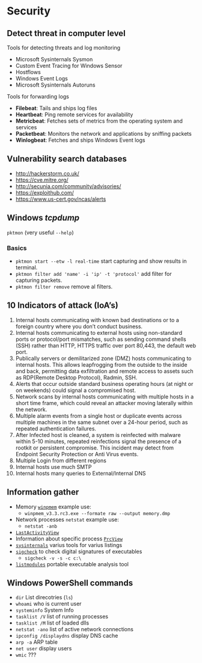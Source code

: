 # Security

## Detect threat in computer level
Tools for detecting threats and log monitoring
* Microsoft Sysinternals Sysmon
* Custom Event Tracing for Windows Sensor
* Hostflows
* Windows Event Logs
* Microsoft Sysinternals Autoruns

Tools for forwarding logs
* **Filebeat**: Tails and ships log files
* **Heartbeat**: Ping remote services for availability
* **Metricbeat**: Fetches sets of metrics from the operating system and services
* **Packetbeat**: Monitors the network and applications by sniffing packets
* **Winlogbeat**: Fetches and ships Windows Event logs

## Vulnerability search databases
* http://hackerstorm.co.uk/
* https://cve.mitre.org/
* http://secunia.com/community/advisories/
* https://exploithub.com/
* https://www.us-cert.gov/ncas/alerts

## Windows *tcpdump*
`pktmon` (very useful `--help`)
### Basics
* `pktmon start --etw -l real-time` start capturing and show results in terminal.
* `pktmon filter add 'name' -i 'ip' -t 'protocol'` add filter for capturing packets.
* `pktmon filter remove` remove al filters.

## 10 Indicators of attack (IoA’s)
1. Internal hosts communicating with known bad destinations or to a foreign country where you don’t conduct business.
2. Internal hosts communicating to external hosts using non-standard ports or protocol/port mismatches, such as sending command shells (SSH) rather than HTTP, HTTPS traffic over port 80,443, the default web port.
3. Publically servers or demilitarized zone (DMZ) hosts communicating to internal hosts. This allows leapfrogging from the outside to the inside and back, permitting data exfiltration and remote access to assets such as RDP(Remote Desktop Protocol), Radmin, SSH.
4. Alerts that occur outside standard business operating hours (at night or on weekends) could signal a compromised host.
5. Network scans by internal hosts communicating with multiple hosts in a short time frame, which could reveal an attacker moving laterally within the network. 
6. Multiple alarm events from a single host or duplicate events across multiple machines in the same subnet over a 24-hour period, such as repeated authentication failures.
7. After Infected host is cleaned, a system is reinfected with malware within 5-10 minutes, repeated reinfections signal the presence of a rootkit or persistent compromise. This incident may detect from Endpoint Security Protection or Anti Virus events.
8. Multiple Login from different regions
9. Internal hosts use much SMTP
10. Internal hosts many queries to External/Internal DNS

## Information gather
* Memory [`winpmem`](https://github.com/Velocidex/WinPmem) example use:
    * `winpmem_v3.3.rc3.exe --formate raw --output memory.dmp`
* Network processes  `netstat` example use:
    * `netstat -anb`
* [`LastActivityView`]()
* Information about specific process [`PrcView`](https://www.majorgeeks.com/files/details/process_viewer_for_windows_(prcview).html)
* [`sysinternals`](https://docs.microsoft.com/en-us/sysinternals/downloads/) varius tools for varius listings
* [`sigcheck`](https://download.sysinternals.com/files/Sigcheck.zip) to check digital signatures of executables
    * `sigcheck -v -s -c c:\`
* [`listmodules`](https://blog.didierstevens.com/my-software/#ListModules) portable executable analysis tool

## Windows PowerShell commands
* `dir` List direcotries (`ls`)
* `whoami` who is current user
* `systeminfo` System Info
* `tasklist /V` list of running processes
* `tasklist /M` list of loaded dlls
* `netstat -ano` list of active network connections
* `ipconfig /displaydns` display DNS cache
* `arp -a` ARP table
* `net user` display users
* `wmic` ???